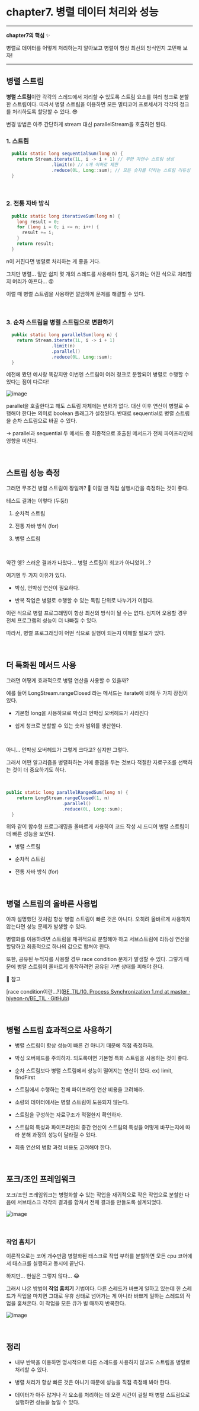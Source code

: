 # chapter7. 병렬 데이터 처리와 성능

---

**chapter7의 핵심** ✨

병렬로 데이터를 어떻게 처리하는지 알아보고 병렬이 항상 최선의 방식인지 고민해 보자!

---

## 병렬 스트림

**병렬 스트림**이란 각각의 스레드에서 처리할 수 있도록 스트림 요소를 여러 청크로 분할한 스트림이다. 따라서 병렬 스트림을 이용하면 모든 멀티코어 프로세서가 각각의 청크를 처리하도록 할당할 수 있다. 😎

변경 방법은 아주 간단하게 stream 대신 parallelStream을 호출하면 된다.

### 1. 스트림

```java
  public static long sequentialSum(long n) {
    return Stream.iterate(1L, i -> i + 1) // 무한 자연수 스트림 생성
                 .limit(n) // n개 이하로 제한
                 .reduce(0L, Long::sum); // 모든 숫자를 더하는 스트림 리듀싱 연산
  }
```

<br>

### 2. 전통 자바 방식

```java
  public static long iterativeSum(long n) {
    long result = 0;
    for (long i = 0; i <= n; i++) {
      result += i;
    }
    return result;
  }
```

n이 커진다면 병렬로 처리하는 게 좋을 거다. 

그치만 병렬... 말만 쉽지 몇 개의 스레드를 사용해야 할지, 동기화는 어떤 식으로 처리할지 머리가 아프다... 😵

이럴 때 병렬 스트림을 사용하면 깔끔하게 문제를 해결할 수 있다.

<br>

### 3. 순차 스트림을 병렬 스트림으로 변환하기

```java
  public static long parallelSum(long n) {
    return Stream.iterate(1L, i -> i + 1)
                 .limit(n)
                 .parallel()
                 .reduce(0L, Long::sum);
  }
```

예전에 봤던 예시랑 똑같지만 이번엔 스트림이 여러 청크로 분할되어 병렬로 수행할 수 있다는 점이 다르다!

![image](https://user-images.githubusercontent.com/62419307/206664012-ec8bc75d-9c21-489e-a79a-ca31f93afbb6.png)

parallel을 호출한다고 해도 스트림 자체에는 변화가 없다. 대신 이후 연산이 병렬로 수행해야 한다는 의미로 boolean 플래그가 설정된다. 반대로 sequential로 병렬 스트림을 순차 스트림으로 바꿀 수 있다.

→ parallel과 sequential 두 메서드 중 최종적으로 호출된 메서드가 전체 파이프라인에 영향을 미친다.

<br>

## 스트림 성능 측정

그러면 무조건 병렬 스트림이 짱일까? 🤔 이럴 땐 직접 실행시간을 측정하는 것이 좋다.

테스트 결과는 이렇다 (두둥!)

1. 순차적 스트림

2. 전통 자바 방식 (for)

3. 병렬 스트림

<br>

약간 엥? 스러운 결과가 나왔다... 병렬 스트림이 최고가 아니었어...? 

여기엔 두 가지 이유가 있다.

+ 박싱, 언박싱 연산이 필요하다.

+ 반복 작업은 병렬로 수행할 수 있는 독립 단위로 나누기가 어렵다.

이런 식으로 병렬 프로그래밍이 항상 최선의 방식이 될 수는 없다. 심지어 오용할 경우 전체 프로그램의 성능이 더 나빠질 수 있다.

따라서, 병렬 프로그래밍이 어떤 식으로 실행이 되는지 이해할 필요가 있다.

<br>

## 더 특화된 메서드 사용

그러면 어떻게 효과적으로 병렬 연산을 사용할 수 있을까? 

예를 들어 LongStream.rangeClosed 라는 메서드는 iterate에 비해 두 가지 장점이 있다.

+ 기본형 long을 사용하므로 박싱과 언박싱 오버헤드가 사라진다

+ 쉽게 청크로 분할할 수 있는 숫자 범위를 생산한다.

<br>

아니... 언박싱 오버헤드가 그렇게 크다고? 싶지만 그렇다.

그래서 어떤 알고리즘을 병렬화하는 거에 중점을 두는 것보다 적절한 자료구조를 선택하는 것이 더 중요하기도 하다.

<br>

```java
public static long parallelRangedSum(long n) {
    return LongStream.rangeClosed(1, n)
                     .parallel()
                     .reduce(0L, Long::sum);
  }
```

위와 같이 함수형 프로그래밍을 올바르게 사용하여 코드 작성 시 드디어 병렬 스트림이 더 빠른 성능을 보인다.

- 병렬 스트림

- 순차적 스트림

- 전통 자바 방식 (for)

<br>

## 병렬 스트림의 올바른 사용법

아까 설명했던 것처럼 항상 병렬 스트림이 빠른 것은 아니다. 오히려 올바르게 사용하지 않는다면 성능 문제가 발생할 수 있다.

병렬화를 이용하려면 스트림을 재귀적으로 분할해야 하고 서브스트림에 리듀싱 연산을 할당하고 최종적으로 하나의 값으로 합쳐야 한다.

또한, 공유된 누적자를 사용할 경우 race condition 문제가 발생할 수 있다. 그렇기 때문에 병렬 스트림이 올바르게 동작하려면 공유된 가변 상태를 피해야 한다.

📌 참고

[race condition이란...?]([BE_TIL/10. Process Synchronization 1.md at master · hjyeon-n/BE_TIL · GitHub](https://github.com/hjyeon-n/BE_TIL/blob/master/%EC%9A%B4%EC%98%81%EC%B2%B4%EC%A0%9C_KOCW/10.%20Process%20Synchronization%201.md))

<br>

## 병렬 스트림 효과적으로 사용하기

+ 병렬 스트림이 항상 성능이 빠른 건 아니기 때문에 직접 측정하자.

+ 박싱 오버헤드를 주의하자. 되도록이면 기본형 특화 스트림을 사용하는 것이 좋다.

+ 순차 스트림보다 병렬 스트림에서 성능이 떨어지는 연산이 있다.
  ex) limit, findFirst

+ 스트림에서 수행하는 전체 파이프라인 연산 비용을 고려해라.

+ 소량의 데이터에서는 병렬 스트림이 도움되지 않는다.

+ 스트림을 구성하는 자료구조가 적절한지 확인하자.

+ 스트림의 특성과 파이프라인의 중간 연산이 스트림의 특성을 어떻게 바꾸는지에 따라 분해 과정의 성능이 달라질 수 있다.

+ 최종 연산의 병합 과정 비용도 고려해야 한다.

<br>

## 포크/조인 프레임워크

포크/조인 프레임워크는 병렬화할 수 있는 작업을 재귀적으로 작은 작업으로 분할한 다음에 서브태스크 각각의 결과를 합쳐서 전체 결과를 만들도록 설계되었다.

![image](https://user-images.githubusercontent.com/62419307/206672885-70ed087b-3f3e-44c8-aaba-a5cfe1fdd541.png)

<br>

### 작업 훔치기

이론적으로는 코어 개수만큼 병렬화된 태스크로 작업 부하를 분할하면 모든 cpu 코어에서 태스크를 실행하고 동시에 끝난다.

하지만... 현실은 그렇지 않다... 😂

그래서 나온 방법이 **작업 훔치기** 기법이다. 다른 스레드가 바쁘게 일하고 있는데 한 스레드가 작업을 마치면 그대로 유휴 상태로 넘어가는 게 아니라 바쁘게 일하는 스레드의 작업을 훔쳐온다. 이 작업을 모든 큐가 빌 때까지 반복한다.

![image](https://user-images.githubusercontent.com/62419307/206674085-aba218b0-89b3-4e1d-aca0-76e7929651f1.png)

<br>

## 정리

+ 내부 반복을 이용하면 명시적으로 다른 스레드를 사용하지 않고도 스트림을 병렬로 처리할 수 있다.

+ 병렬 처리가 항상 빠른 것은 아니기 때문에 성능을 직접 측정해 봐야 한다.

+ 데이터가 아주 많거나 각 요소를 처리하는 데 오랜 시간이 걸릴 때 병렬 스트림으로 실행하면 성능을 높일 수 있다.
